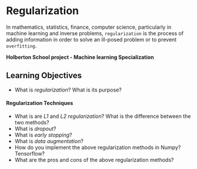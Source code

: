 # **Regularization**

In mathematics, statistics, finance, computer science, particularly in machine learning and inverse problems, `regularization` is the process of adding information in order to solve an ill-posed problem or to prevent `overfitting`.

**Holberton School project - Machine learning Specialization**


## **Learning Objectives**
* What is *regularization*? What is its purpose?
#### Regularization Techniques
* What is are *L1* and *L2* *regularization*? What is the difference between the two methods?
* What is *dropout*?
* What is *early stopping*?
* What is *data augmentation*?
* How do you implement the above regularization methods in Numpy? Tensorflow?
* What are the pros and cons of the above regularization methods?
